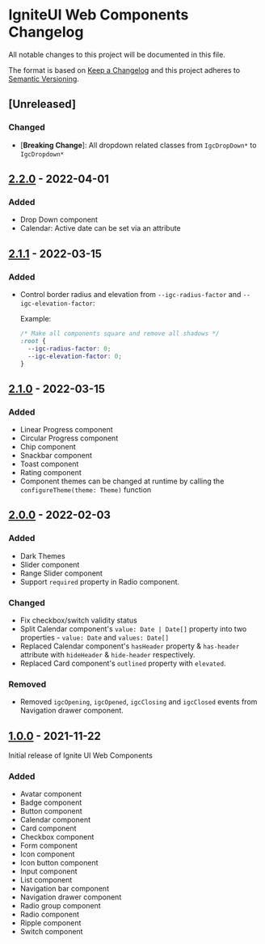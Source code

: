 # IgniteUI Web Components Changelog

All notable changes to this project will be documented in this file.

The format is based on [Keep a Changelog](http://keepachangelog.com/)
and this project adheres to [Semantic Versioning](http://semver.org/).

## [Unreleased]

### Changed

- [**Breaking Change**]: All dropdown related classes from `IgcDropDown*` to `IgcDropdown*`

## [2.2.0] - 2022-04-01

### Added

- Drop Down component
- Calendar: Active date can be set via an attribute

## [2.1.1] - 2022-03-15

### Added

- Control border radius and elevation from `--igc-radius-factor` and `--igc-elevation-factor`:

  Example:

  ```css
  /* Make all components square and remove all shadows */
  :root {
    --igc-radius-factor: 0;
    --igc-elevation-factor: 0;
  }
  ```

## [2.1.0] - 2022-03-15

### Added

- Linear Progress component
- Circular Progress component
- Chip component
- Snackbar component
- Toast component
- Rating component
- Component themes can be changed at runtime by calling the `configureTheme(theme: Theme)` function

## [2.0.0] - 2022-02-03

### Added

- Dark Themes
- Slider component
- Range Slider component
- Support `required` property in Radio component.

### Changed

- Fix checkbox/switch validity status
- Split Calendar component's `value: Date | Date[]` property into two properties - `value: Date` and `values: Date[]`
- Replaced Calendar component's `hasHeader` property & `has-header` attribute with `hideHeader` & `hide-header` respectively.
- Replaced Card component's `outlined` property with `elevated`.

### Removed

- Removed `igcOpening`, `igcOpened`, `igcClosing` and `igcClosed` events from Navigation drawer component.

## [1.0.0] - 2021-11-22

Initial release of Ignite UI Web Components

### Added

- Avatar component
- Badge component
- Button component
- Calendar component
- Card component
- Checkbox component
- Form component
- Icon component
- Icon button component
- Input component
- List component
- Navigation bar component
- Navigation drawer component
- Radio group component
- Radio component
- Ripple component
- Switch component

[2.2.0]: https://github.com/IgniteUI/igniteui-webcomponents/compare/v2.1.1...v2.2.0
[2.1.1]: https://github.com/IgniteUI/igniteui-webcomponents/compare/v2.1.0...v2.1.1
[2.1.0]: https://github.com/IgniteUI/igniteui-webcomponents/compare/v2.0.0...v2.1.0
[2.0.0]: https://github.com/IgniteUI/igniteui-webcomponents/compare/v1.0.0...v2.0.0
[1.0.0]: https://github.com/IgniteUI/igniteui-webcomponents/releases/tag/v1.0.0
